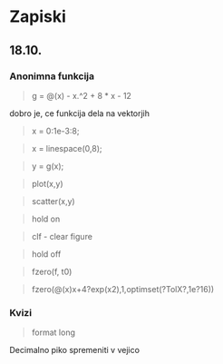 # Zapiski

## 18.10.

### Anonimna funkcija

> g = @(x) - x.^2 + 8 * x - 12

dobro je, ce funkcija dela na vektorjih

> x = 0:1e-3:8;

> x = linespace(0,8);

> y = g(x);

> plot(x,y)

> scatter(x,y)

> hold on

> clf - clear figure

> hold off

> fzero(f, t0)

> fzero(@(x)x+4?exp(x2),1,optimset(?TolX?,1e?16))

### Kvizi

> format long

Decimalno piko spremeniti v vejico
